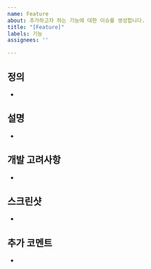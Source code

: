 ```yaml
---
name: Feature
about: 추가하고자 하는 기능에 대한 이슈를 생성합니다.
title: "[Feature]"
labels: 기능
assignees: ''

---
```


## 정의
 *

## 설명
 *

## 개발 고려사항
 *

## 스크린샷
 *

## 추가 코멘트
 *
